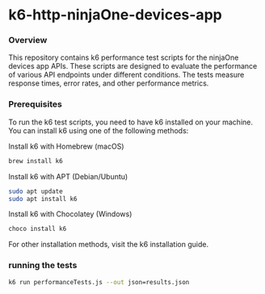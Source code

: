 # k6-http-ninjaOne-devices-app

### Overview

This repository contains k6 performance test scripts for the ninjaOne devices app APIs. These scripts are designed to evaluate the performance of various API endpoints under different conditions. The tests measure response times, error rates, and other performance metrics.

### Prerequisites

To run the k6 test scripts, you need to have k6 installed on your machine. You can install k6 using one of the following methods:

Install k6 with Homebrew (macOS)
```bash
brew install k6
```
Install k6 with APT (Debian/Ubuntu)
```bash
sudo apt update
sudo apt install k6
```
Install k6 with Chocolatey (Windows)
```bash
choco install k6
```

For other installation methods, visit the k6 installation guide.

### running the tests
```bash
k6 run performanceTests.js --out json=results.json 
```

